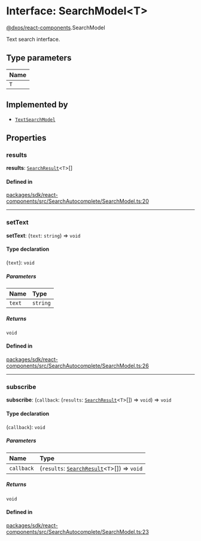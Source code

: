 # Interface: SearchModel<T\>

[@dxos/react-components](../modules/dxos_react_components.md).SearchModel

Text search interface.

## Type parameters

| Name |
| :------ |
| `T` |

## Implemented by

- [`TextSearchModel`](../classes/dxos_react_components.TextSearchModel.md)

## Properties

### results

 **results**: [`SearchResult`](../types/dxos_react_components.SearchResult.md)<`T`\>[]

#### Defined in

[packages/sdk/react-components/src/SearchAutocomplete/SearchModel.ts:20](https://github.com/dxos/dxos/blob/main/packages/sdk/react-components/src/SearchAutocomplete/SearchModel.ts#L20)

___

### setText

 **setText**: (`text`: `string`) => `void`

#### Type declaration

(`text`): `void`

##### Parameters

| Name | Type |
| :------ | :------ |
| `text` | `string` |

##### Returns

`void`

#### Defined in

[packages/sdk/react-components/src/SearchAutocomplete/SearchModel.ts:26](https://github.com/dxos/dxos/blob/main/packages/sdk/react-components/src/SearchAutocomplete/SearchModel.ts#L26)

___

### subscribe

 **subscribe**: (`callback`: (`results`: [`SearchResult`](../types/dxos_react_components.SearchResult.md)<`T`\>[]) => `void`) => `void`

#### Type declaration

(`callback`): `void`

##### Parameters

| Name | Type |
| :------ | :------ |
| `callback` | (`results`: [`SearchResult`](../types/dxos_react_components.SearchResult.md)<`T`\>[]) => `void` |

##### Returns

`void`

#### Defined in

[packages/sdk/react-components/src/SearchAutocomplete/SearchModel.ts:23](https://github.com/dxos/dxos/blob/main/packages/sdk/react-components/src/SearchAutocomplete/SearchModel.ts#L23)
